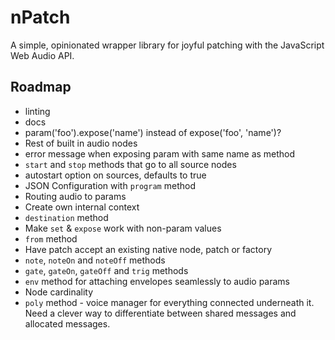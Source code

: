 # nPatch

A simple, opinionated wrapper library for joyful patching with the JavaScript Web Audio API.

## Roadmap

- linting
- docs
- param('foo').expose('name') instead of expose('foo', 'name')?
- Rest of built in audio nodes
- error message when exposing param with same name as method
- `start` and `stop` methods that go to all source nodes
- autostart option on sources, defaults to true
- JSON Configuration with `program` method
- Routing audio to params
- Create own internal context
- `destination` method
- Make `set` & `expose` work with non-param values
- `from` method
- Have patch accept an existing native node, patch or factory
- `note`, `noteOn` and `noteOff` methods
- `gate`, `gateOn`, `gateOff` and `trig` methods
- `env` method for attaching envelopes seamlessly to audio params
- Node cardinality
- `poly` method - voice manager for everything connected underneath it. Need a clever way to differentiate between shared messages and allocated messages.